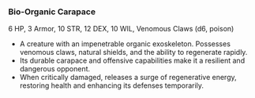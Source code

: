 ### Bio-Organic Carapace

6 HP, 3 Armor, 10 STR, 12 DEX, 10 WIL, Venomous Claws (d6, poison)

- A creature with an impenetrable organic exoskeleton. Possesses venomous claws, natural shields, and the ability to regenerate rapidly.
- Its durable carapace and offensive capabilities make it a resilient and dangerous opponent.
- When critically damaged, releases a surge of regenerative energy, restoring health and enhancing its defenses temporarily.

